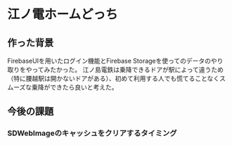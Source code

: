 # 江ノ電ホームどっち

## 作った背景
FirebaseUIを用いたログイン機能とFirebase Storageを使ってのデータのやり取りをやってみたかった。
江ノ島電鉄は乗降できるドアが駅によって違うため（特に腰越駅は開かないドアがある）、初めて利用する人でも慌てることなくスムーズな乗降ができたら良いと考えた。

## 今後の課題
### SDWebImageのキャッシュをクリアするタイミング
